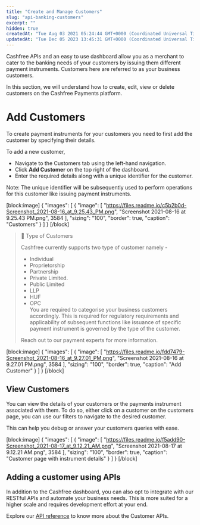 ```yaml
---
title: "Create and Manage Customers"
slug: "api-banking-customers"
excerpt: ""
hidden: true
createdAt: "Tue Aug 03 2021 05:24:44 GMT+0000 (Coordinated Universal Time)"
updatedAt: "Tue Dec 05 2023 13:45:31 GMT+0000 (Coordinated Universal Time)"
---
```

Cashfree APIs and an easy to use dashboard allow you as a merchant to cater to the banking needs of your customers by issuing them different payment instruments. Customers here are referred to as your business customers.

In this section, we will understand how to create, edit, view or delete customers on the Cashfree Payments platform.

# Add Customers

To create payment instruments for your customers you need to first add the customer by specifying their details.

To add a new customer, 

- Navigate to the Customers tab using the left-hand navigation.
- Click **Add Customer** on the top right of the dashboard.
- Enter the required details along with a unique identifier for the customer.

Note: The unique identifier will be subsequently used to perform operations for this customer like issuing payment instruments.

[block:image]
{
  "images": [
    {
      "image": [
        "https://files.readme.io/c5b2b0d-Screenshot_2021-08-16_at_9.25.43_PM.png",
        "Screenshot 2021-08-16 at 9.25.43 PM.png",
        3584
      ],
      "sizing": "100",
      "border": true,
      "caption": "Customers"
    }
  ]
}
[/block]


> 📘 Type of Customers
> 
> Cashfree currently supports two type of customer namely - 
> 
> - Individual
> - Proprietorship
> - Partnership
> - Private Limited.
> - Public Limited
> - LLP
> - HUF
> - OPC  
>   You are required to categorise your business customers accordingly. This is required for regulatory requirements and applicability of subsequent functions like issuance of specific payment instrument is governed by the type of the customer.
> 
> Reach out to our payment experts for more information.

[block:image]
{
  "images": [
    {
      "image": [
        "https://files.readme.io/fdd7479-Screenshot_2021-08-16_at_9.27.01_PM.png",
        "Screenshot 2021-08-16 at 9.27.01 PM.png",
        3584
      ],
      "sizing": "100",
      "border": true,
      "caption": "Add Customer"
    }
  ]
}
[/block]


## View Customers

You can view the details of your customers or the payments instrument associated with them. To do so, either click on a customer on the customers page, you can use our filters to navigate to the desired customer.

This can help you debug or answer your customers queries with ease. 

[block:image]
{
  "images": [
    {
      "image": [
        "https://files.readme.io/f5add90-Screenshot_2021-08-17_at_9.12.21_AM.png",
        "Screenshot 2021-08-17 at 9.12.21 AM.png",
        3584
      ],
      "sizing": "100",
      "border": true,
      "caption": "Customer page with instrument details"
    }
  ]
}
[/block]


## Adding a customer using APIs

In addition to the Cashfree dashboard, you can also opt to integrate with our RESTful APIs and automate your business needs. This is more suited for a higher scale and requires development effort at your end.

Explore our [API reference](ref:customers) to know more about the Customer APIs.
